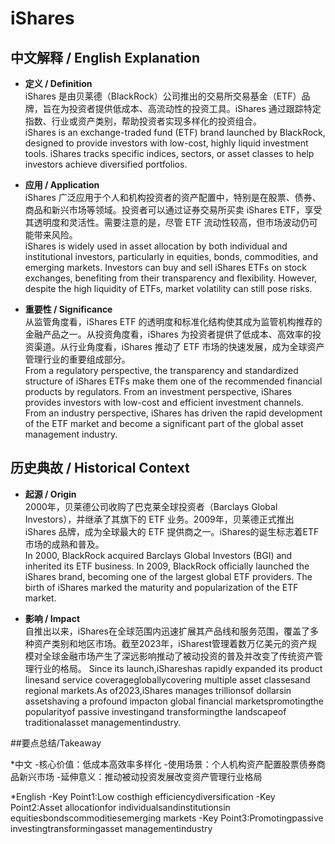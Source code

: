 # iShares

## 中文解释 / English Explanation

* **定义 / Definition**  
  iShares 是由贝莱德（BlackRock）公司推出的交易所交易基金（ETF）品牌，旨在为投资者提供低成本、高流动性的投资工具。iShares 通过跟踪特定指数、行业或资产类别，帮助投资者实现多样化的投资组合。  
  iShares is an exchange-traded fund (ETF) brand launched by BlackRock, designed to provide investors with low-cost, highly liquid investment tools. iShares tracks specific indices, sectors, or asset classes to help investors achieve diversified portfolios.

* **应用 / Application**  
  iShares 广泛应用于个人和机构投资者的资产配置中，特别是在股票、债券、商品和新兴市场等领域。投资者可以通过证券交易所买卖 iShares ETF，享受其透明度和灵活性。需要注意的是，尽管 ETF 流动性较高，但市场波动仍可能带来风险。  
  iShares is widely used in asset allocation by both individual and institutional investors, particularly in equities, bonds, commodities, and emerging markets. Investors can buy and sell iShares ETFs on stock exchanges, benefiting from their transparency and flexibility. However, despite the high liquidity of ETFs, market volatility can still pose risks.

* **重要性 / Significance**  
  从监管角度看，iShares ETF 的透明度和标准化结构使其成为监管机构推荐的金融产品之一。从投资角度看，iShares 为投资者提供了低成本、高效率的投资渠道。从行业角度看，iShares 推动了 ETF 市场的快速发展，成为全球资产管理行业的重要组成部分。  
  From a regulatory perspective, the transparency and standardized structure of iShares ETFs make them one of the recommended financial products by regulators. From an investment perspective, iShares provides investors with low-cost and efficient investment channels. From an industry perspective, iShares has driven the rapid development of the ETF market and become a significant part of the global asset management industry.

## 历史典故 / Historical Context

* **起源 / Origin**  
  2000年，贝莱德公司收购了巴克莱全球投资者（Barclays Global Investors），并继承了其旗下的 ETF 业务。2009年，贝莱德正式推出 iShares 品牌，成为全球最大的 ETF 提供商之一。iShares的诞生标志着ETF市场的成熟和普及。  
In 2000, BlackRock acquired Barclays Global Investors (BGI) and inherited its ETF business. In 2009, BlackRock officially launched the iShares brand, becoming one of the largest global ETF providers. The birth of iShares marked the maturity and popularization of the ETF market.

* **影响 / Impact**  
  自推出以来，iShares在全球范围内迅速扩展其产品线和服务范围，覆盖了多种资产类别和地区市场。截至2023年，iSharest管理着数万亿美元的资产规模对全球金融市场产生了深远影响推动了被动投资的普及并改变了传统资产管理行业的格局。
Since its launch,iShareshas rapidly expanded its product linesand service coveragegloballycovering multiple asset classesand regional markets.As of2023,iShares manages trillionsof dollarsin assetshaving a profound impacton global financial marketspromotingthe popularityof passive investingand transformingthe landscapeof traditionalasset managementindustry.

##要点总结/Takeaway

*中文
-核心价值：低成本高效率多样化
-使用场景：个人机构资产配置股票债券商品新兴市场
-延伸意义：推动被动投资发展改变资产管理行业格局

*English
-Key Point1:Low costhigh efficiencydiversification
-Key Point2:Asset allocationfor individualsandinstitutionsin equitiesbondscommoditiesemerging markets
-Key Point3:Promotingpassive investingtransformingasset managementindustry